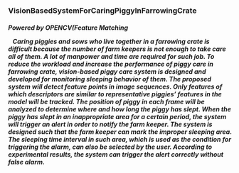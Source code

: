 <h3>VisionBasedSystemForCaringPiggyInFarrowingCrate</h3>
<h5>Powered by OPENCV(Feature Matching

&nbsp;&nbsp;&nbsp;Caring piggies and sows who live together in a farrowing crate is difficult because
the number of farm keepers is not enough to take care all of them. A lot of manpower and time
are required for such job. To reduce the workload and increase the performance of piggy care in
farrowing crate, vision-based piggy care system is designed and developed for monitoring
sleeping behavior of them. The proposed system will detect feature points in image sequences.
Only features of which descriptors are similar to representative piggies’ features in the model will
be tracked. The position of piggy in each frame will be analyzed to determine where and how
long the piggy has slept. When the piggy has slept in an inappropriate area for a certain period,
the system will trigger an alert in order to notify the farm keeper. The system is designed such
that the farm keeper can mark the improper sleeping area. The sleeping time interval in such area,
which is used as the condition for triggering the alarm, can also be selected by the user.
According to experimental results, the system can trigger the alert correctly without false alarm.
